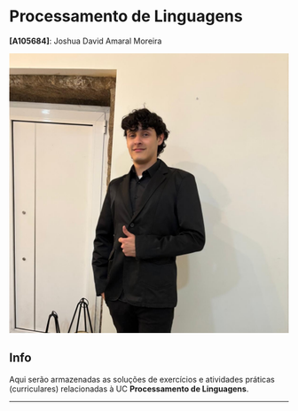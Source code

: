 # Processamento de Linguagens

**[A105684]**: Joshua David Amaral Moreira

![Joshua](Imagem.jpg)  

## Info
Aqui serão armazenadas as soluções de exercícios e atividades práticas (curriculares) relacionadas à UC **Processamento de Linguagens**.

---
